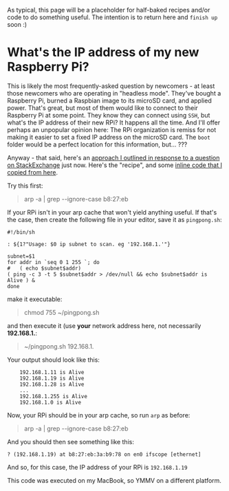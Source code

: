 As typical, this page will be a placeholder for half-baked recipes and/or code to do something useful. The intention is to return here and `finish up` soon :) 

# What's the IP address of my new Raspberry Pi? 

This is likely the most frequently-asked question by newcomers - at least those newcomers who are operating in "headless mode". They've bought a Raspberry Pi, burned a Raspbian image to its microSD card, and applied power. That's great, but most of them would like to connect to their Raspberry Pi at some point. They know they can connect using `SSH`, but what's the IP address of their new RPi? It happens all the time. And I'll offer perhaps an unpopular opinion here: The RPi organization is remiss for not making it easier to set a fixed IP address on the microSD card. The `boot` folder would be a perfect location for this information, but... ??? 

Anyway - that said, here's an [approach I outlined in response to a question on StackExchange](https://raspberrypi.stackexchange.com/questions/82837/is-it-possible-to-set-a-static-ip-for-the-first-boot-of-headless-pi-ethernet-gad/82859#82859) just now. Here's the "recipe", and some [inline code that I copied from here](https://gist.github.com/blu3Alien/4585961). 

Try this first: 

>arp -a | grep --ignore-case b8:27:eb 

If your RPi isn't in your arp cache that won't yield anything useful. If that's the case, then create the following file in your editor, save it as `pingpong.sh`: 

    #!/bin/sh

    : ${1?"Usage: $0 ip subnet to scan. eg '192.168.1.'"}

    subnet=$1
    for addr in `seq 0 1 255 `; do
    #   ( echo $subnet$addr)
    ( ping -c 3 -t 5 $subnet$addr > /dev/null && echo $subnet$addr is Alive ) &
    done

make it executable:

> chmod 755 ~/pingpong.sh 

and then execute it (use __your__ network address here, not necessarily __192.168.1.__:

> ~/pingpong.sh 192.168.1. 

Your output should look like this: 

        192.168.1.11 is Alive
        192.168.1.19 is Alive
        192.168.1.28 is Alive
        ...
        192.168.1.255 is Alive
        192.168.1.0 is Alive

Now, your RPi should be in your arp cache, so run `arp` as before: 

> arp -a | grep --ignore-case b8:27:eb 

And you should then see something like this: 

    ? (192.168.1.19) at b8:27:eb:3a:b9:78 on en0 ifscope [ethernet]

And so, for this case, the IP address of your RPi is `192.168.1.19`

This code was executed on my MacBook, so YMMV on a different platform.
